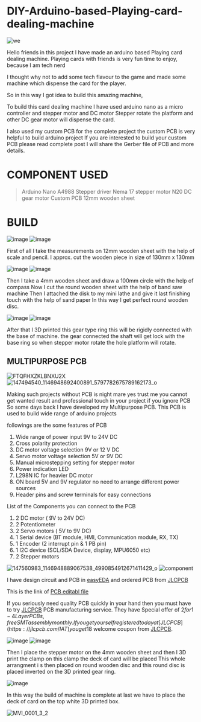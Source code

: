 # DIY-Arduino-based-Playing-card-dealing-machine
![we](https://user-images.githubusercontent.com/19898602/146784592-f232ae34-824a-4fbd-a28d-8bd448bcbc5c.png)


Hello friends in this project I have made an arduino based Playing card dealing machine.
Playing cards with friends is very fun time to enjoy, because I am tech nerd

I thought why not to add some tech flavour to the game and made some machine which dispense the card for the player.

So in this way I got idea to build this amazing machine, 

To build this card dealing machine I have used arduino nano as a micro controller and stepper motor and DC motor 
Stepper rotate the platform and other DC gear motor will dispense the card.

I also used my custom PCB for the complete project the custom PCB is very helpful to build arduino project 
If you are interested to build your custom PCB please read complete post I will share the Gerber file of PCB and more details.



# COMPONENT USED

> Arduino Nano
> A4988 Stepper driver
> Nema 17 stepper motor
> N20 DC gear motor
> Custom PCB
> 12mm wooden sheet



# BUILD
![image](https://user-images.githubusercontent.com/19898602/146786432-44a809a3-c633-4ae5-ab1f-002fba27f490.png)
![image](https://user-images.githubusercontent.com/19898602/146786477-84062ce6-453c-4931-9bc8-fea205c11f3a.png)

First of all I take the measurements on 12mm wooden sheet with the help of scale and pencil. 
I approx. cut the wooden piece in size of 130mm x 130mm


![image](https://user-images.githubusercontent.com/19898602/146786830-fb4bf24e-7611-400c-b4db-a8ae2415991d.png)
![image](https://user-images.githubusercontent.com/19898602/146786874-e2cbd352-131e-4d73-ad38-bb31208f2683.png)


Then I take a 4mm wooden sheet and draw a 100mm circle with the help of compass
Now I cut the round wooden sheet with the help of band saw machine 
Then I attached the disk to my mini lathe and give it last finishing touch with the help of sand paper
In this way I get perfect round wooden disc.


![image](https://user-images.githubusercontent.com/19898602/146787476-5f4d55fa-d2b0-4b29-a7d4-1ab865a03658.png)
![image](https://user-images.githubusercontent.com/19898602/146788041-4aaae177-5d83-4add-987f-87a1f74ef3f0.png)


After that I 3D printed this gear type ring this will be rigidly connected with the base of machine.
the gear connected the shaft will get lock with the base ring so when stepper motor rotate the hole platform will rotate.


## MULTIPURPOSE PCB ##
![FTQFHXZKLBNXU2X](https://user-images.githubusercontent.com/19898602/122632825-db9b8e80-d0f2-11eb-8281-3239f1275adc.jpg)
![147494540_1146948692400891_5797782675789162173_o](https://user-images.githubusercontent.com/19898602/122632834-ee15c800-d0f2-11eb-9385-0bcb4b05119a.jpg)

Making such projects without PCB is night mare yes trust me
you cannot get wanted result and professional touch in your project if you ignore PCB
So some days back I have developed my Multipurpose PCB.
This PCB is used to build wide range of arduino projects 

followings are the some features of PCB

1. Wide range of power input 9V to 24V DC
2. Cross polarity protection
3. DC motor voltage selection 9V or 12 V DC
4. Servo motor voltage selection 5V or 9V DC
5. Manual microstepping setting for stepper motor
6. Power indication LED
7. L298N IC for heavier DC motor
8. ON board 5V and 9V regulator no need to arrange different power sources
9. Header pins and screw terminals for easy connections

List of the Components you can connect to the PCB

1. 2 DC motor ( 9V to 24V DC)
2. 2 Potentiometer
3. 2 Servo motors ( 5V to 9V DC)
4. 1 Serial device (BT module, HMI, Communication module, RX, TX)
5. 1 Encoder (2 interrupt pin & 1 PB pin)
6. 1 I2C device (SCL/SDA Device, display, MPU6050 etc)
7. 2 Stepper motors

![147560983_1146948889067538_4990854912671411429_o](https://user-images.githubusercontent.com/19898602/122632848-fff76b00-d0f2-11eb-955e-207472be636d.jpg)
![component](https://user-images.githubusercontent.com/19898602/122632849-01289800-d0f3-11eb-970a-53fc1b6e0b58.jpg)


I have design circuit and PCB in [easyEDA](https://easyeda.com/) and ordered PCB from [JLCPCB](https://jlcpcb.com/IAT )

This is the link of [PCB editabl file](https://oshwlab.com/sharmaz747/multipurpose-pcb)

If you seriously need quality PCB quickly in your hand then you must have to try [JLCPCB](https://jlcpcb.com/IAT ) PCB manufacturing service.
They have Special offer of $2 for 1-4 Layer PCBs, free SMT assembly monthly.
If you get yourself registered today at [JLCPCB](https://jlcpcb.com/IAT ) you get 18$ welcome coupon from [JLCPCB](https://jlcpcb.com/IAT ).



![image](https://user-images.githubusercontent.com/19898602/146788317-2ddca867-0577-43fe-85a2-50ce2d472908.png)
![image](https://user-images.githubusercontent.com/19898602/146788359-422399b1-5514-4ffe-b769-184390f4c7ae.png)


Then I place the stepper motor on the 4mm wooden sheet and then I 3D print the clamp 
on this clamp the deck of card will be placed
This whole arrangment i s then placed on round wooden disc 
and this round disc is placed inverted on the 3D printed gear ring.

![image](https://user-images.githubusercontent.com/19898602/146788929-76b3edd4-43fe-49a1-a0e7-220f8297bde8.png)

In this way the build of machine is complete at last we have to place the deck of card on the top 
white   3D printed box.


![MVI_0001_3_2](https://user-images.githubusercontent.com/19898602/146789266-07e25e9c-df80-4a09-a4d8-10110f063666.gif)






